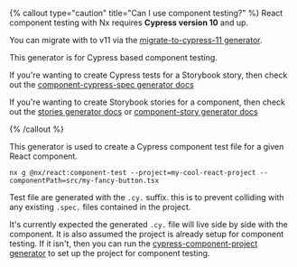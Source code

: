 {% callout type="caution" title="Can I use component testing?" %}
React component testing with Nx requires **Cypress version 10** and up.

You can migrate with to v11 via the [migrate-to-cypress-11 generator](/packages/cypress/generators/migrate-to-cypress-11).

This generator is for Cypress based component testing.

If you're wanting to create Cypress tests for a Storybook story, then check out the [component-cypress-spec generator docs](/packages/react/generators/component-cypress-spec)

If you're wanting to create Storybook stories for a component, then check out the [stories generator docs](/packages/react/generators/stories) or [component-story generator docs](/packages/react/generators/component-cypress-spec)

{% /callout %}

This generator is used to create a Cypress component test file for a given React component.

```shell
nx g @nx/react:component-test --project=my-cool-react-project --componentPath=src/my-fancy-button.tsx
```

Test file are generated with the `.cy.` suffix. this is to prevent colliding with any existing `.spec.` files contained in the project.

It's currently expected the generated `.cy.` file will live side by side with the component. It is also assumed the project is already setup for component testing. If it isn't, then you can run the [cypress-component-project generator](/packages/react/generators/cypress-component-configuration) to set up the project for component testing.
